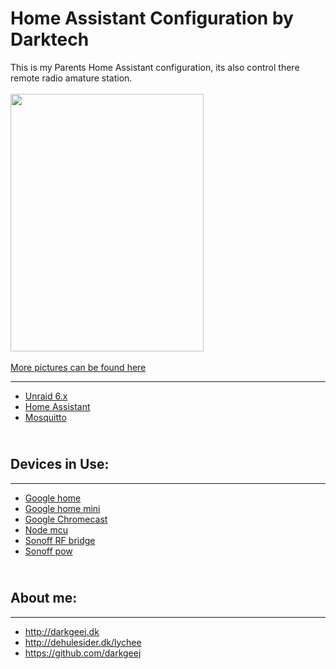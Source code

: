<h1>Home Assistant Configuration by Darktech</h1>
<p>This is my Parents Home Assistant configuration, its also control there <br />remote radio amature station.<br /> <br /><img src="http://dehulesider.dk/lychee/uploads/big/319f796c764da364a8ddc53d66d60716.jpeg" alt="" width="309" height="412" /><br /><br /><a href="http://dehulesider.dk/lychee/#14783717321861" target="_blank" rel="noopener">More pictures can be found here</a></p>
<hr />
<ul>
<li><a href="https://unraid.net" target="_blank" rel="noopener">Unraid 6.x</a></li>
<li><a href="https://home-assistant.io/" rel="nofollow">Home Assistant</a></li>
<li><a href="https://mosquitto.org/" rel="nofollow">Mosquitto</a></li>
</ul>
<h2><br />Devices in Use:</h2>
<hr />
<ul>
<li><a href="https://store.google.com/product/google_home" target="_blank" rel="noopener">Google home</a></li>
<li><a href="https://store.google.com/product/google_home_mini" target="_blank" rel="noopener">Google home mini</a></li>
<li><a href="https://store.google.com/product/chromecast" target="_blank" rel="noopener">Google Chromecast</a></li>
<li><a href="https://en.wikipedia.org/wiki/NodeMCU" target="_blank" rel="noopener">Node mcu</a></li>
<li><a href="https://sonoff.itead.cc/en/products/appliances/sonoff-rf-bridge-433" target="_blank" rel="noopener">Sonoff RF bridge</a></li>
<li><a href="https://www.itead.cc/sonoff-pow.html" target="_blank" rel="noopener">Sonoff pow</a></li>
</ul>
<h2><br />About me:</h2>
<hr />
<ul>
<li><a href="http://darkgeej.dk" target="_blank" rel="noopener">http://darkgeej.dk</a></li>
<li><a href="http://dehulesider.dk/lychee">http://dehulesider.dk/lychee</a></li>
<li><a href="https://github.com/darkgeej" target="_blank" rel="noopener">https://github.com/darkgeej</a></li>
</ul>
